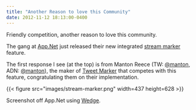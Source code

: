 ```yaml
---
title: "Another Reason to love this Community"
date: 2012-11-12 18:13:00-0400
---
```


Friendly competition, another reason to love this community.

The gang at [App.Net](http://alpha.app.net) just released their new integrated [stream marker](http://devblog.app.net/2012/11/12/new-api-feature-stream-marker/) feature.

The first response I see (at the top) is from Manton Reece (TW: [@manton](https://twitter.com/manton), ADN: [@manton](http://alpha.app.net/manton)), the maker of [Tweet Marker](http://tweetmarker.net) that competes with this feature, congratulating them on their implementation.

{{< figure src="images/stream-marker.png" width=437 height=628 >}}

Screenshot off App.Net using [Wedge](http://wedge.natestedman.com).
